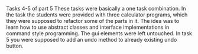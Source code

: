 Tasks 4-5 of part 5
These tasks were basically a one task combination. In the task the students were
provided with three calculator programs, which they were supposed to refactor some
of the parts in it. The idea was to learn how to use abstract classes and 
interface implementations in command style programming. The gui elements were
left untouched. In task 5 you were supposed to add an undo method to already
existing undo button. 
